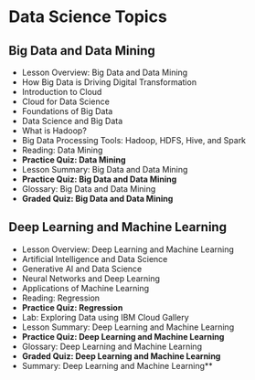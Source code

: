 # Data Science Topics

## Big Data and Data Mining
- Lesson Overview: Big Data and Data Mining
- How Big Data is Driving Digital Transformation
- Introduction to Cloud
- Cloud for Data Science
- Foundations of Big Data
- Data Science and Big Data
- What is Hadoop?
- Big Data Processing Tools: Hadoop, HDFS, Hive, and Spark
- Reading: Data Mining
- **Practice Quiz: Data Mining**
- Lesson Summary: Big Data and Data Mining
- **Practice Quiz: Big Data and Data Mining**
- Glossary: Big Data and Data Mining
- **Graded Quiz: Big Data and Data Mining**

## Deep Learning and Machine Learning
- Lesson Overview: Deep Learning and Machine Learning
- Artificial Intelligence and Data Science
- Generative AI and Data Science
- Neural Networks and Deep Learning
- Applications of Machine Learning
- Reading: Regression
- **Practice Quiz: Regression**
- Lab: Exploring Data using IBM Cloud Gallery
- Lesson Summary: Deep Learning and Machine Learning
- **Practice Quiz: Deep Learning and Machine Learning**
- Glossary: Deep Learning and Machine Learning
- **Graded Quiz: Deep Learning and Machine Learning**
- Summary: Deep Learning and Machine Learning**
